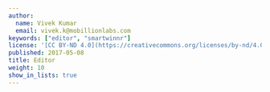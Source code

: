 ```yaml
---
author:
  name: Vivek Kumar
  email: vivek.k@mobillionlabs.com
keywords: ["editor", "smartwinnr"]
license: '[CC BY-ND 4.0](https://creativecommons.org/licenses/by-nd/4.0)'
published: 2017-05-08
title: Editor
weight: 10
show_in_lists: true
---
```

